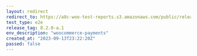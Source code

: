 ```yaml
---
layout: redirect
redirect_to: https://a8c-woo-test-reports.s3.amazonaws.com/public/release/8.2.0-a.1/woocommerce-payments/e2e/index.html
test_type: e2e
release_tag: 8.2.0-a.1
env_description: "woocommerce-payments"
created_at: "2023-09-13T23:22:20Z"
passed: false
---
```

